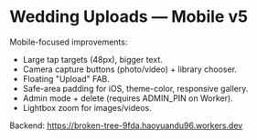 # Wedding Uploads — Mobile v5
Mobile-focused improvements:
- Large tap targets (48px), bigger text.
- Camera capture buttons (photo/video) + library chooser.
- Floating "Upload" FAB.
- Safe-area padding for iOS, theme-color, responsive gallery.
- Admin mode + delete (requires ADMIN_PIN on Worker).
- Lightbox zoom for images/videos.

Backend: https://broken-tree-9fda.haoyuandu96.workers.dev

